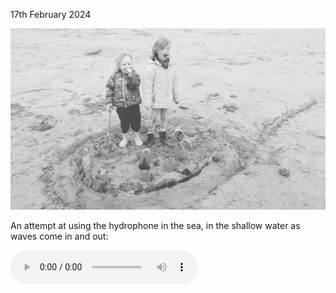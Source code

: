 17th February 2024

![2024_02_17_rhosneigr_beach](../assets/2024_02_17_rhosneigr_beach.png)

An attempt at using the hydrophone in the sea, in the shallow water as waves come in and out:

![2024_02_17_rhosneigr_beach_anglesey](../assets/2024_02_17_rhosneigr_beach_anglesey.mp3)